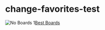 # change-favorites-test

![No Boards](http://a.pomf.se/rjowki.PNG)
1[Best Boards](http://a.pomf.se/rqikjx.PNG)
